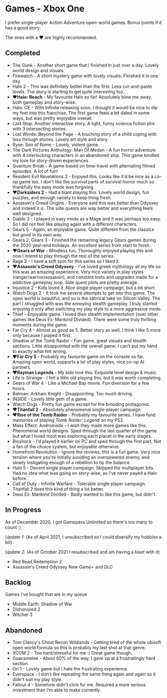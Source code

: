 # Games - Xbox One

I prefer single-player Action Adventure open-world games. Bonus points if it has
a good story.

The ones with a ♥ are highly recommended.

## Completed

  - The Gunk - Another short game that I finished in just over a day. Lovely world design and visuals.
  - Firewatch - A short mystery game with lovely visuals. Finished it in one day.
  - Halo 2 - This was definitely better than the first. Less cut-and-paste
    levels. The story is starting to get quite interesting too..
  - ♥**Halo: Reach** - My favourite Halo so far! Absolutely blew me away, both
    gameplay and story-wise.
  - Halo: CE - With Infinite releasing soon, I thought it would be nice to dip
    my feet into this franchise. The first game feels a bit dated in some ways,
    but was pretty enjoyable overall.
  - Last Stop: Another interactive story. A light, funny science fiction plot
    with 3 intersecting stories.
  - Lost Words: Beyond the Page - A touching story of a child coping with loss
    through stories. Lovely art style and story.
  - Ryse: Son of Rome - Lovely, violent game.
  - The Dark Pictures Anthology: Man Of Medan - A fun horror adventure with 4
    interlocking characters in an abandoned ship. This game kindled my love for
    story-driven experiences.
  - Quantum Break - A  game based on time-travel with alternating filmed
    episodes. A lot of fun!
  - Resident Evil Revelations 2 - Enjoyed this. Looks like it'd be nice as a
    co-op game too. I don't like the survival parts of survival horror much so
    thankfully the easy mode was forgiving.
  - ♥**Darksiders 2** - Had a blast playing this. Lovely world design, fun 
    puzzles, and enough variety to keep thing fresh.
  - Assassin's Creed Origins - Everyone said this was better than Odyssey and
    indeed it is. The side quests are way better and everything feels well
    designed.
  - Diablo 3 - I played in easy mode as a Mage and it was perhaps too easy. So
    I did not feel like playing again with a different characters.
  - Gears 5 - Again, an enjoyable game. Quite different from the classics but
    good in its own way.
  - Gears 2, Gears 3 - Finished the remaining legacy Gears games during the 2020 
    year-end holidays. An excellent series from start to finish.
  - ♥**Gears of War** - Mindless fun. Thoroughly enjoyed playing this and now I
    intend to play through the rest of the series.
  - Rage 2 - I have a soft spot for this series so I liked it.
  - ♥**Assassin's Creed Odyssey** - I've loved greek mythology all my life so
    this was an amazing experience. Very nice variety in play styles
    (ranger/warrior/assassin), and constant loots and upgrades made for a
    addictive gameplay loop. Side quest plots are pretty average.
  - Injustice 2 - Kids loved it. Nice single player campaign, but a bit short.
  - Watch Dogs 2 - It took me several attempts to get into this game. The open
world is beautiful, and so is the satirical take on Silicon Valley. The part I
struggled with was the annoying stealth gameplay. I truly started enjoying it
only after switching my play style to a more aggressive mode.
  - Thief - Enjoyable game. I loved their stealth implementation (over other
    games like Deus Ex: Mankind Divided). There were some truly thrilling
    moments during the game.
  - Far Cry 4 - Almost as good as 5. Better story as well. I think I like 5 more
    only because I played it first.
  - Shadow of the Tomb Raider - Fun game, great visuals and stealth sections.
    Little disappointed with the overall game. I can't put my hand to exactly
    what felt wrong.
  - ♥**Far Cry 5** - Probably my favourite game on the console so far. Amazing
    open world, supports a lot of play styles, nice co-op AI partners.
  - ♥**Rayman Legends** - My kids love this. Exquisite level design & music.
  - Life is Strange - I felt a little old playing this, but it was worth completing.
  - Gears of War 4 - Like a Michael Bay movie. Fun diversion for a few hours.
  - Batman: Arkham Knight - Disappointing. Too much driving.
  - INSIDE - Lovely little gem of a game.
  - Watch Dogs - Pretty fun game except for the brooding protagonist.
  - ♥**Titanfall 2** - Absolutely phenomenal single-player campaign.
  - ♥**Rise of the Tomb Raider** - Probably my favourite series. I have fond
    memories of playing *Tomb Raider: Legend* on my PS2.
  - Mass Effect: Andromeda - I wish they made more games like this. Phenomenal
    world designs. Sped through the last quarter of the game but what I loved
    most was exploring each planet in the early stages.
  - Bioshock - I'd played it earlier on PC and sped through the first part. Not
    a fan of the choice system, but enjoyable otherwise.
  - Homefront Revolution - Ignore the reviews, this is a fun game. Very nice
    tension where you're initially avoiding an overpowered enemy, and slowly
    instigating enough of a rebellion to tip the balance.
  - Halo 5 - Decent single player campaign. Skipped the multiplayer bits. Had no
    idea what was going on story-wise, as I've never payed a Halo before.
  - Call of Duty - Infinite Warfare - Tolerable single player campaign.
    Titanfall 2 does this kind of thing a lot better.
  - Deus Ex: Mankind Divided - Badly wanted to like this game, but didn't.


## In Progress

As of December 2020, I got Gamepass Unlimited so there's too many to count :)

*Update 1:* (As of April 2021, I unsubscribed so I could diversify my hobbies a bit)

*Update 2:* (As of October 2021 I resubscribed and am having a blast with it)

  - Red Read Redemption 2
  - Assassin's Creed Odyssey New Game+ and DLC

## Backlog

Games i've bought that are in my queue

  - Middle Earth: Shadow of War
  - Dishonored 2
  - Witcher 3

## Abandoned

  - Tom Clancy's Ghost Recon Wildlands - Getting tired of the whole ubisoft 
    open world formula so this is probably my last shot at that genre.
  - XCOM 2 - Too hard/stressful for me :( Great game though.
  - Guacamelee - About 60% of the way, I gave up at a frustratingly hard section.
  - Ori 1 - Lovely  game but I hate the frustrating experience.
  - Everspace - I don't like repeating the same thing again and again so it
    didn't suit my play style.
  - Fallout 4 - Somehow didn't click for me. Required a more serious investment
    than I'm able to make currently.
